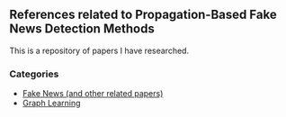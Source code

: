 References related to Propagation-Based Fake News Detection Methods
---

This is a repository of papers I have researched.

### Categories
- [Fake News (and other related papers)](https://github.com/S-K-KU/references/blob/main/papers/Fake_News_Propagation_and_Detection.md)
- [Graph Learning](https://github.com/S-K-KU/references/blob/main/papers/Graph_Learning.md)
